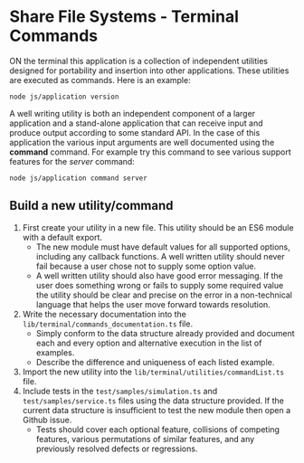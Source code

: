 <!-- documentation/terminal_commands - Documentation using application commands from the terminal. -->

# Share File Systems - Terminal Commands
ON the terminal this application is a collection of independent utilities designed for portability and insertion into other applications.  These utilities are executed as commands.  Here is an example:
```
node js/application version
```

A well writing utility is both an independent component of a larger application and a stand-alone application that can receive input and produce output according to some standard API.  In the case of this application the various input arguments are well documented using the **command** command.  For example try this command to see various support features for the *server* command:
```
node js/application command server
```

## Build a new utility/command
1. First create your utility in a new file.  This utility should be an ES6 module with a default export.
   * The new module must have default values for all supported options, including any callback functions.  A well written utility should never fail because a user chose not to supply some option value.
   * A well written utility should also have good error messaging.  If the user does something wrong or fails to supply some required value the utility should be clear and precise on the error in a non-technical language that helps the user move forward towards resolution.
1. Write the necessary documentation into the `lib/terminal/commands_documentation.ts` file.
   * Simply conform to the data structure already provided and document each and every option and alternative execution in the list of examples.
   * Describe the difference and uniqueness of each listed example.
1. Import the new utility into the `lib/terminal/utilities/commandList.ts` file.
1. Include tests in the `test/samples/simulation.ts` and `test/samples/service.ts` files using the data structure provided.  If the current data structure is insufficient to test the new module then open a Github issue.
   * Tests should cover each optional feature, collisions of competing features, various permutations of similar features, and any previously resolved defects or regressions.